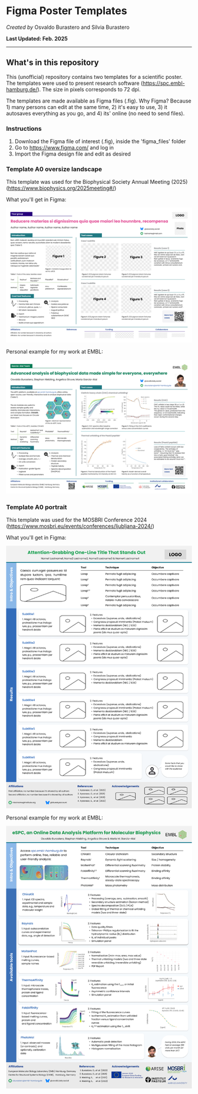 # Figma Poster Templates
*Created by*
Osvaldo Burastero and Silvia Burastero

**Last Updated: Feb. 2025**

---
## What's in this repository
This (unofficial) repository contains two templates for a scientific poster. The templates were used to present research software (https://spc.embl-hamburg.de/).
The size in pixels corresponds to 72 dpi.

The templates are made available as Figma files (.fig).
Why Figma? Because 1) many persons can edit at the same time, 2) it's easy to use, 3) it autosaves everything as you go, and 4) its' online (no need to send files). 

### Instructions

1) Download the Figma file of interest (.fig), inside the 'figma_files' folder
2) Go to https://www.figma.com/ and log in
3) Import the Figma design file and edit as desired

### Template A0 oversize landscape

This template was used for the Biophysical Society Annual Meeting (2025) (https://www.biophysics.org/2025meeting#/)

What you'll get in Figma:

![PNG Template A0 oversize landscape](assets/A0oversize_landscape_figma.png)
     
Personal example for my work at EMBL:

![JPG EMBL Template A0 oversize landscape](assets/A0oversize_landscape_embl.jpg)

### Template A0 portrait

This template was used for the MOSBRI Conference 2024 (https://www.mosbri.eu/events/conferences/ljubljana-2024/)

What you'll get in Figma:

![PNG Template A0 portrait](assets/A0_portrait_figma.png)     

Personal example for my work at EMBL:

![JPG EMBL Template A0 portrait](assets/A0_portrait_embl.jpg)
